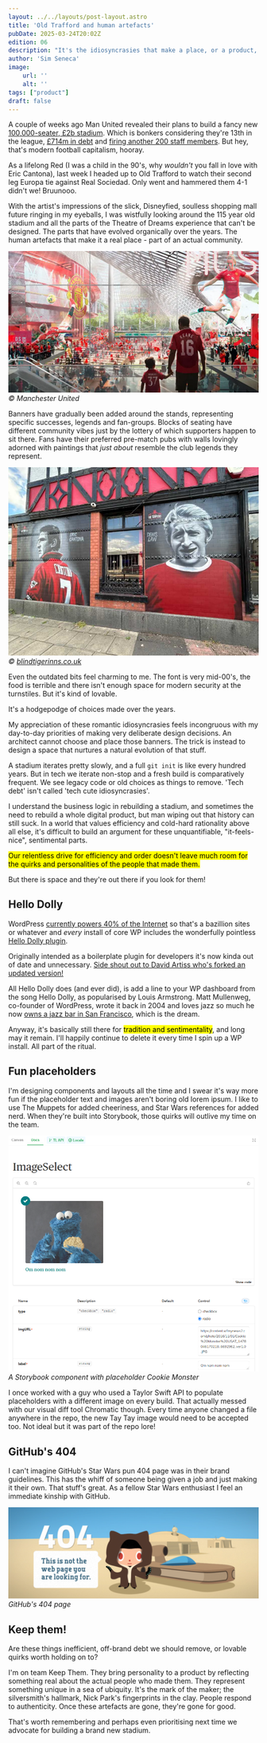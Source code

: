 ```yaml
---
layout: ../../layouts/post-layout.astro
title: 'Old Trafford and human artefacts'
pubDate: 2025-03-24T20:02Z
edition: 06
description: "It's the idiosyncrasies that make a place, or a product, a real thing."
author: 'Sim Seneca'
image:
    url: ''
    alt: ''
tags: ["product"]
draft: false
---
```


A couple of weeks ago Man United revealed their plans to build a fancy new [100,000-seater, £2b stadium](https://www.manutd.com/en/news/detail/statement-man-utd-confirms-ambition-to-build-a-new-stadium-at-old-trafford). Which is bonkers considering they're 13th in the league, [£714m in debt](https://www.insideworldfootball.com/2024/11/27/man-utd-debt-balloons-714m-cost-hiring-amorim-hits-e12-6m/) and [firing another 200 staff members](https://www.bbc.co.uk/sport/football/articles/cx28ve6ynydo). But hey, that's modern football capitalism, hooray.

As a lifelong Red (I was a child in the 90's, why *wouldn't* you fall in love with Eric Cantona), last week I headed up to Old Trafford to watch their second leg Europa tie against Real Sociedad. Only went and hammered them 4-1 didn't we! Bruunooo.

With the artist's impressions of the slick, Disneyfied, soulless shopping mall future ringing in my eyeballs, I was wistfully looking around the 115 year old stadium and all the parts of the Theatre of Dreams experience that can't be designed. The parts that have evolved organically over the years. The human artefacts that make it a real place - part of an actual community.

![Artist's impression of the new Old Trafford stadium. Fans are walking around a big corporate looking lobby area](../../assets/images/blog/old-trafford-artists-impression.png)
*© Manchester United*

Banners have gradually been added around the stands, representing specific successes, legends and fan-groups. Blocks of seating have different community vibes just by the lottery of which supporters happen to sit there. Fans have their preferred pre-match pubs with walls lovingly adorned with paintings that *just about* resemble the club legends they represent.

![Paintings of Cantona and Law on the side of a pub in Manchester](../../assets/images/blog/old-trafford-cantona-painting.png)
*© [blindtigerinns.co.uk](https://blindtigerinns.co.uk/manchester-united-legends-voted-for-by-you-painted-on-the-walls-at-the-trafford-pub/)*

Even the outdated bits feel charming to me. The font is very mid-00's, the food is terrible and there isn't enough space for modern security at the turnstiles. But it's kind of lovable.

It's a hodgepodge of choices made over the years.

My appreciation of these romantic idiosyncrasies feels incongruous with my day-to-day priorities of making very deliberate design decisions. An architect cannot choose and place those banners. The trick is instead to design a space that nurtures a natural evolution of that stuff.

A stadium iterates pretty slowly, and a full `git init` is like every hundred years. But in tech we iterate non-stop and a fresh build is comparatively frequent. We see legacy code or old choices as things to remove. 'Tech debt' isn't called 'tech cute idiosyncrasies'.

I understand the business logic in rebuilding a stadium, and sometimes the need to rebuild a whole digital product, but man wiping out that history can still suck. In a world that values efficiency and cold-hard rationality above all else, it's difficult to build an argument for these unquantifiable, "it-feels-nice", sentimental parts.

<mark>Our relentless drive for efficiency and order doesn't leave much room for the quirks and personalities of the people that made them.</mark>

But there is space and they're out there if you look for them!

## Hello Dolly
WordPress [currently powers 40% of the Internet](https://w3techs.com/technologies/details/cm-wordpress) so that's a bazillion sites or whatever and *every* install of core WP includes the wonderfully pointless [Hello Dolly plugin](https://wordpress.org/plugins/hello-dolly/).

Originally intended as a boilerplate plugin for developers it's now kinda out of date and unnecessary. [Side shout out to David Artiss who's forked an updated version!](https://github.com/dartiss/hello-dolly-redux) 

All Hello Dolly does (and ever did), is add a line to your WP dashboard from the song Hello Dolly, as popularised by Louis Armstrong. Matt Mullenweg, co-founder of WordPress, wrote it back in 2004 and loves jazz so much he now [owns a jazz bar in San Francisco](https://keysjazzbistro.com/), which is the dream.

Anyway, it's basically still there for <mark>tradition and sentimentality</mark>, and long may it remain. I'll happily continue to delete it every time I spin up a WP install. All part of the ritual.

## Fun placeholders
I'm designing components and layouts all the time and I swear it's way more fun if the placeholder text and images aren't boring old lorem ipsum. I like to use The Muppets for added cheeriness, and Star Wars references for added nerd. When they're built into Storybook, those quirks will outlive my time on the team.

![A Storybook component with placeholder Cookie Monster image](../../assets/images/blog/old-trafford-cookie-monster.png)
*A Storybook component with placeholder Cookie Monster*

I once worked with a guy who used a Taylor Swift API to populate placeholders with a different image on every build. That actually messed with our visual diff tool Chromatic though. Every time anyone changed a file anywhere in the repo, the new Tay Tay image would need to be accepted too. Not ideal but it was part of the repo lore!

## GitHub's 404
I can't imagine GitHub's Star Wars pun 404 page was in their brand guidelines. This has the whiff of someone being given a job and just making it their own. That stuff's great. As a fellow Star Wars enthusiast I feel an immediate kinship with GitHub.

![Ac screenshot of GitHub's 404 page with a Star Wars "this is not the web page you are looking for" reference](../../assets/images/blog/old-trafford-github-404.png)
*GitHub's 404 page*

## Keep them!
Are these things inefficient, off-brand debt we should remove, or lovable quirks worth holding on to?

I'm on team Keep Them. They bring personality to a product by reflecting something real about the actual people who made them. They represent something unique in a sea of ubiquity. It's the mark of the maker; the silversmith's hallmark, Nick Park's fingerprints in the clay. People respond to authenticity. Once these artefacts are gone, they're gone for good.

That's worth remembering and perhaps even prioritising next time we advocate for building a brand new stadium.